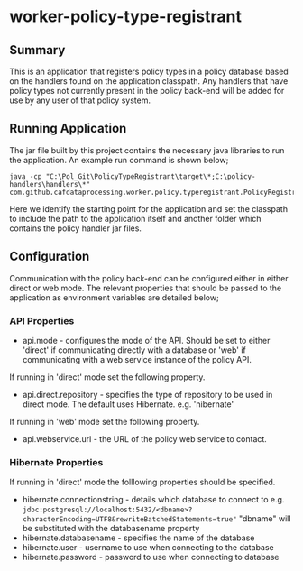 # worker-policy-type-registrant

## Summary

This is an application that registers policy types in a policy database based on the handlers found on the application classpath. Any handlers that have policy types not currently present in the policy back-end will be added for use by any user of that policy system.

## Running Application

The jar file built by this project contains the necessary java libraries to run the application. An example run command is shown below;

```
java -cp "C:\Pol_Git\PolicyTypeRegistrant\target\*;C:\policy-handlers\handlers\*" com.github.cafdataprocessing.worker.policy.typeregistrant.PolicyRegistrant
```

Here we identify the starting point for the application and set the classpath to include the path to the application itself and another folder which contains the policy handler jar files.

## Configuration

Communication with the policy back-end can be configured either in either direct or web mode. The relevant properties that should be passed to the application as environment variables are detailed below;

### API Properties

* api.mode - configures the mode of the API. Should be set to either 'direct' if communicating directly with a database or 'web' if communicating with a web service instance of the policy API.

If running in 'direct' mode set the following property.

* api.direct.repository - specifies the type of repository to be used in direct mode. The default uses Hibernate. e.g. 'hibernate'

If running in 'web' mode set the following property.

* api.webservice.url - the URL of the policy web service to contact.

### Hibernate Properties

If running in 'direct' mode the folllowing properties should be specified.

* hibernate.connectionstring - details which database to connect to e.g. `jdbc:postgresql://localhost:5432/<dbname>?characterEncoding=UTF8&rewriteBatchedStatements=true"`  "dbname" will be substituted with the databasename property
* hibernate.databasename - specifies the name of the database
* hibernate.user - username to use when connecting to the database
* hibernate.password - password to use when connecting to database